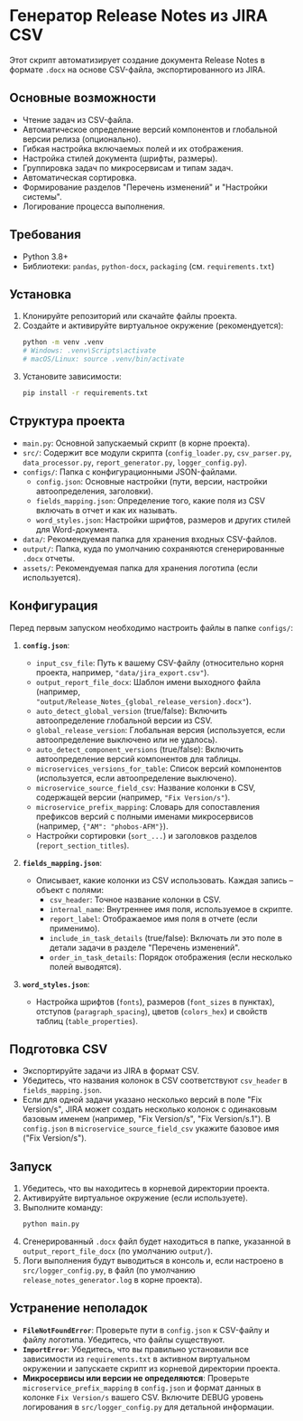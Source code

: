 # Генератор Release Notes из JIRA CSV

Этот скрипт автоматизирует создание документа Release Notes в формате `.docx` на основе CSV-файла, экспортированного из JIRA.

## Основные возможности

*   Чтение задач из CSV-файла.
*   Автоматическое определение версий компонентов и глобальной версии релиза (опционально).
*   Гибкая настройка включаемых полей и их отображения.
*   Настройка стилей документа (шрифты, размеры).
*   Группировка задач по микросервисам и типам задач.
*   Автоматическая сортировка.
*   Формирование разделов "Перечень изменений" и "Настройки системы".
*   Логирование процесса выполнения.

## Требования

*   Python 3.8+
*   Библиотеки: `pandas`, `python-docx`, `packaging` (см. `requirements.txt`)

## Установка

1.  Клонируйте репозиторий или скачайте файлы проекта.
2.  Создайте и активируйте виртуальное окружение (рекомендуется):
    ```bash
    python -m venv .venv
    # Windows: .venv\Scripts\activate
    # macOS/Linux: source .venv/bin/activate
    ```
3.  Установите зависимости:
    ```bash
    pip install -r requirements.txt
    ```

## Структура проекта

*   `main.py`: Основной запускаемый скрипт (в корне проекта).
*   `src/`: Содержит все модули скрипта (`config_loader.py`, `csv_parser.py`, `data_processor.py`, `report_generator.py`, `logger_config.py`).
*   `configs/`: Папка с конфигурационными JSON-файлами.
    *   `config.json`: Основные настройки (пути, версии, настройки автоопределения, заголовки).
    *   `fields_mapping.json`: Определение того, какие поля из CSV включать в отчет и как их называть.
    *   `word_styles.json`: Настройки шрифтов, размеров и других стилей для Word-документа.
*   `data/`: Рекомендуемая папка для хранения входных CSV-файлов.
*   `output/`: Папка, куда по умолчанию сохраняются сгенерированные `.docx` отчеты.
*   `assets/`: Рекомендуемая папка для хранения логотипа (если используется).

## Конфигурация

Перед первым запуском необходимо настроить файлы в папке `configs/`:

1.  **`config.json`**:
    *   `input_csv_file`: Путь к вашему CSV-файлу (относительно корня проекта, например, `"data/jira_export.csv"`).
    *   `output_report_file_docx`: Шаблон имени выходного файла (например, `"output/Release_Notes_{global_release_version}.docx"`).
    *   `auto_detect_global_version` (true/false): Включить автоопределение глобальной версии из CSV.
    *   `global_release_version`: Глобальная версия (используется, если автоопределение выключено или не удалось).
    *   `auto_detect_component_versions` (true/false): Включить автоопределение версий компонентов для таблицы.
    *   `microservices_versions_for_table`: Список версий компонентов (используется, если автоопределение выключено).
    *   `microservice_source_field_csv`: Название колонки в CSV, содержащей версии (например, `"Fix Version/s"`).
    *   `microservice_prefix_mapping`: Словарь для сопоставления префиксов версий с полными именами микросервисов (например, `{"AM": "phobos-AFM"}`).
    *   Настройки сортировки (`sort_...`) и заголовков разделов (`report_section_titles`).

2.  **`fields_mapping.json`**:
    *   Описывает, какие колонки из CSV использовать. Каждая запись – объект с полями:
        *   `csv_header`: Точное название колонки в CSV.
        *   `internal_name`: Внутреннее имя поля, используемое в скрипте.
        *   `report_label`: Отображаемое имя поля в отчете (если применимо).
        *   `include_in_task_details` (true/false): Включать ли это поле в детали задачи в разделе "Перечень изменений".
        *   `order_in_task_details`: Порядок отображения (если несколько полей выводятся).

3.  **`word_styles.json`**:
    *   Настройка шрифтов (`fonts`), размеров (`font_sizes` в пунктах), отступов (`paragraph_spacing`), цветов (`colors_hex`) и свойств таблиц (`table_properties`).

## Подготовка CSV

*   Экспортируйте задачи из JIRA в формат CSV.
*   Убедитесь, что названия колонок в CSV соответствуют `csv_header` в `fields_mapping.json`.
*   Если для одной задачи указано несколько версий в поле "Fix Version/s", JIRA может создать несколько колонок с одинаковым базовым именем (например, "Fix Version/s", "Fix Version/s.1"). В `config.json` в `microservice_source_field_csv` укажите базовое имя ("Fix Version/s").

## Запуск

1.  Убедитесь, что вы находитесь в корневой директории проекта.
2.  Активируйте виртуальное окружение (если используете).
3.  Выполните команду:
    ```bash
    python main.py
    ```
4.  Сгенерированный `.docx` файл будет находиться в папке, указанной в `output_report_file_docx` (по умолчанию `output/`).
5.  Логи выполнения будут выводиться в консоль и, если настроено в `src/logger_config.py`, в файл (по умолчанию `release_notes_generator.log` в корне проекта).

## Устранение неполадок

*   **`FileNotFoundError`**: Проверьте пути в `config.json` к CSV-файлу и файлу логотипа. Убедитесь, что файлы существуют.
*   **`ImportError`**: Убедитесь, что вы правильно установили все зависимости из `requirements.txt` в активном виртуальном окружении и запускаете скрипт из корневой директории проекта.
*   **Микросервисы или версии не определяются**: Проверьте `microservice_prefix_mapping` в `config.json` и формат данных в колонке `Fix Version/s` вашего CSV. Включите DEBUG уровень логирования в `src/logger_config.py` для детальной информации.